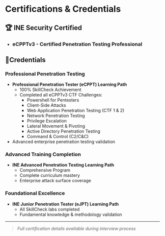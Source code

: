 # Certifications & Credentials

## 🏆 INE Security Certified

- ### eCPPTv3 - **Certified Penetration Testing Professional**

## 🥇Credentials

### Professional Penetration Testing
  - **Professional Penetration Tester (eCPPT) Learning Path**
    - 100% SkillCheck Achievement
    - Completed all eCPPTv3 CTF Challenges:
      - Powershell for Pentesters
      - Client-Side Attacks 
      - Web Application Penetration Testing (CTF 1 & 2)
      - Network Penetration Testing 
      - Privilege Escalation 
      - Lateral Movement & Pivoting 
      - Active Directory Penetration Testing 
      - Command & Control (C2/C&C) 
  - Advanced enterprise penetration testing validation

### Advanced Training Completion  
- **INE Advanced Penetration Testing Learning Path**
  - Comprehensive Program
  - Complete curriculum mastery
  - Enterprise attack surface coverage

### Foundational Excellence
- **INE Junior Penetration Tester (eJPT) Learning Path**  
  - All SkillCheck labs completed
  - Fundamental knowledge & methodology validation

---
> *Full certification details available during interview process*
